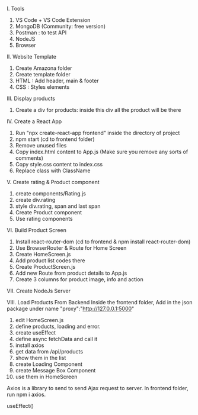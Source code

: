 I. Tools

1. VS Code + VS Code Extension
2. MongoDB (Community: free version)
3. Postman : to test API
4. NodeJS
5. Browser

II. Website Template

1. Create Amazona folder
2. Create template folder
3. HTML : Add header, main & footer
4. CSS : Styles elements

III. Display products

1. Create a div for products: inside this div all the product will be there

IV. Create a React App

1. Run "npx create-react-app frontend" inside the directory of project
2. npm start (cd to frontend folder)
3. Remove unused files
4. Copy index.html content to App.js (Make sure you remove any sorts of comments)
5. Copy style.css content to index.css
6. Replace class with ClassName

V. Create rating & Product component

1. create components/Rating.js
2. create div.rating
3. style div.rating, span and last span
4. Create Product component
5. Use rating components

VI. Build Product Screen

1. Install react-router-dom (cd to frontend & npm install react-router-dom)
2. Use BrowserRouter & Route for Home Screen
3. Create HomeScreen.js
4. Add product list codes there
5. Create ProductScreen.js
6. Add new Route from product details to App.js
7. Create 3 columns for product image, info and action

VII. Create NodeJs Server

VIII. Load Products From Backend
Inside the frontend folder, Add in the json package under name
"proxy":"http://127.0.0.1:5000"

1. edit HomeScreen.js
2. define products, loading and error.
3. create useEffect
4. define async fetchData and call it
5. install axios
6. get data from /api/products
7. show them in the list
8. create Loading Component
9. create Message Box Component
10. use them in HomeScreen

Axios is a library to send to send Ajax request to server.
In frontend folder, run npm i axios.

useEffect()
